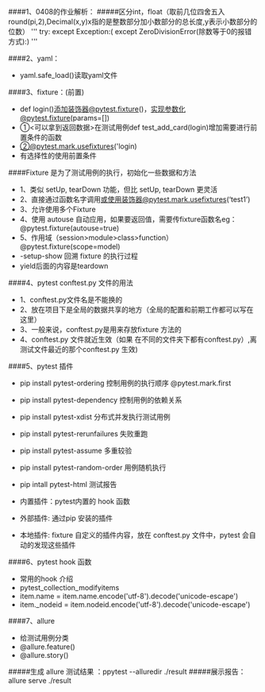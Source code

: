 ####1、0408的作业解析：
#####区分int，float（取前几位四舍五入round(pi,2),Decimal(x,y)x指的是整数部分加小数部分的总长度,y表示小数部分的位数）
'''
try:
except Exception:( except ZeroDivisionError(除数等于0的报错方式):)
'''

####2、yaml：
- yaml.safe_load()读取yaml文件

####3、fixture：(前置)
- def login()添加装饰器@pytest.fixture()，实现参数化@pytest.fixture(params=[])
- ①<可以拿到返回数据>在测试用例def test_add_card(login)增加需要进行前置条件的函数
- ②@pytest.mark.usefixtures('login)
-  有选择性的使用前置条件

####Fixture 是为了测试⽤例的执⾏，初始化⼀些数据和⽅法
- 1、类似 setUp, tearDown 功能，但⽐ setUp, tearDown 更灵活
- 2、直接通过函数名字调⽤或使用装饰器@pytest.mark.usefixtures(‘test1’)
- 3、允许使用多个Fixture
- 4、使用 autouse 自动应用，如果要返回值，需要传fixture函数名eg：@pytest.fixture(autouse=true)
- 5、作用域（session>module>class>function）@pytest.fixture(scope=model) 
- -setup-show 回溯 fixture 的执行过程
- yield后面的内容是teardown

####4、pytest conftest.py 文件的用法
- 1、conftest.py文件名是不能换的
- 2、放在项目下是全局的数据共享的地方（全局的配置和前期工作都可以写在这里）
- 3、一般来说，conftest.py是用来存放fixture 方法的
- 4、conftest.py 文件就近生效（如果 在不同的文件夹下都有conftest.py）,离测试文件最近的那个conftest.py 生效)

####5、pytest 插件
- pip install pytest-ordering  控制用例的执行顺序 @pytest.mark.first
- pip install pytest-dependency   控制用例的依赖关系
- pip install pytest-xdist    分布式并发执行测试用例
- pip install pytest-rerunfailures   失败重跑
- pip install pytest-assume              多重较验
- pip install pytest-random-order  用例随机执行
- pip intall  pytest-html                    测试报告 

- 内置插件：pytest内置的 hook 函数
- 外部插件: 通过pip 安装的插件
- 本地插件: fixture 自定义的插件内容，放在 conftest.py 文件中，pytest 会自动的发现这些插件

####6、pytest hook 函数
- 常用的hook 介绍
- pytest_collection_modifyitems
- item.name = item.name.encode('utf-8').decode('unicode-escape')
- item._nodeid = item.nodeid.encode('utf-8').decode('unicode-escape')

####7、allure
- 给测试用例分类
- @allure.feature()
- @allure.story()

#####生成 allure 测试结果 ：ppytest --alluredir ./result
#####展示报告：allure serve ./result
